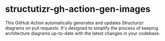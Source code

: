 # structutizr-gh-action-gen-images
This GitHub Action automatically generates and updates Structurizr diagrams on pull requests. It's designed to simplify the process of keeping architecture diagrams up-to-date with the latest changes in your codebase.
